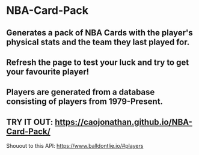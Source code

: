 # NBA-Card-Pack
## Generates a pack of NBA Cards with the player's physical stats and the team they last played for. 

## Refresh the page to test your luck and try to get your favourite player!

## Players are generated from a database consisting of players from 1979-Present.

## TRY IT OUT: https://caojonathan.github.io/NBA-Card-Pack/






Shouout to this API: https://www.balldontlie.io/#players



